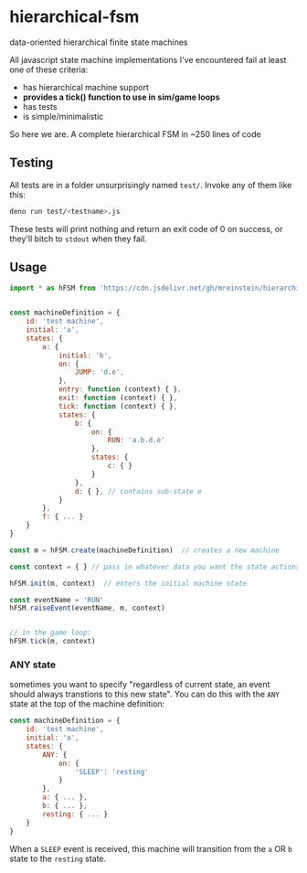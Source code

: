 # hierarchical-fsm
data-oriented hierarchical finite state machines


All javascript state machine implementations I've encountered fail at least one of these criteria:

* has hierarchical machine support
* **provides a tick() function to use in sim/game loops**
* has tests
* is simple/minimalistic

So here we are. A complete hierarchical FSM in ~250 lines of code


## Testing

All tests are in a folder unsurprisingly named `test/`.  Invoke any of them like this:

```bash
deno run test/<testname>.js
```

These tests will print nothing and return an exit code of 0 on success, or they'll bitch to `stdout` when they fail.


## Usage

```javascript
import * as hFSM from 'https://cdn.jsdelivr.net/gh/mreinstein/hierarchical-fsm/src/index.js'


const machineDefinition = {
    id: 'test machine',
    initial: 'a',
    states: {
        a: {
            initial: 'b',
            on: {
                JUMP: 'd.e',
            },
            entry: function (context) { },
            exit: function (context) { },
            tick: function (context) { },
            states: {
                b: {
                    on: {
                        RUN: 'a.b.d.e'
                    },
                    states: {
                        c: { }
                    }
                },
                d: { }, // contains sub-state e
            }
        },
        f: { ... }
    }
}

const m = hFSM.create(machineDefinition)  // creates a new machine

const context = { } // pass in whatever data you want the state actions to have access to

hFSM.init(m, context)  // enters the initial machine state

const eventName = 'RUN'
hFSM.raiseEvent(eventName, m, context)


// in the game loop:
hFSM.tick(m, context)

```


### ANY state
sometimes you want to specify "regardless of current state, an event should always transtions to this new state".
You can do this with the `ANY` state at the top of the machine definition:

```javascript
const machineDefinition = {
    id: 'test machine',
    initial: 'a',
    states: {
        ANY: {
            on: {
                'SLEEP': 'resting'
            }
        },
        a: { ... },
        b: { ... },
        resting: { ... }
    }
}
```

When a `SLEEP` event is received, this machine will transition from the `a` OR `b` state to the `resting` state.
